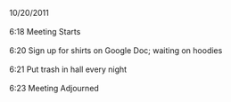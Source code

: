 10/20/2011<br />
<br />
6:18 Meeting Starts<br />
<br />
6:20 Sign up for shirts on Google Doc; waiting on hoodies<br />
<br />
6:21 Put trash in hall every night<br />
<br />
6:23 Meeting Adjourned